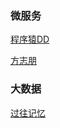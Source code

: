 
### 微服务

 [程序猿DD](https://blog.didispace.com/) 
 
 [方志朋](https://www.fangzhipeng.com/) 
 
 ### 大数据
 
 [过往记忆](https://www.iteblog.com/archives/1542.html)



